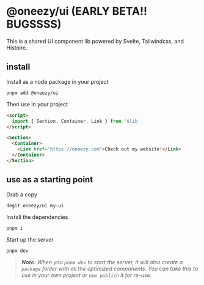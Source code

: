 # @oneezy/ui (EARLY BETA!! BUGSSSS)
This is a shared UI component lib powered by Svelte, Tailwindcss, and Histoire.

## install
Install as a node package in your project
```
pnpm add @oneezy/ui
```

Then use in your project
```html
<script>
  import { Section, Container, Link } from '$lib'
</script>

<Section>
  <Container>
    <Link href="https://oneezy.com">Check out my website!</Link>
  </Container>
</Section>
```

## use as a starting point
Grab a copy
```
degit oneezy/ui my-ui
```
Install the dependencies
```
pnpm i
```
Start up the server
```
pnpm dev
```
> ***Note:*** *When you `pnpm dev` to start the server, it will also create a `package` folder with all the optimized components. You can take this to use in your own project or `npm publish` it for re-use.*